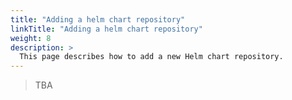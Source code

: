 ```yaml
---
title: "Adding a helm chart repository"
linkTitle: "Adding a helm chart repository"
weight: 8
description: >
  This page describes how to add a new Helm chart repository.
---
```


> TBA
